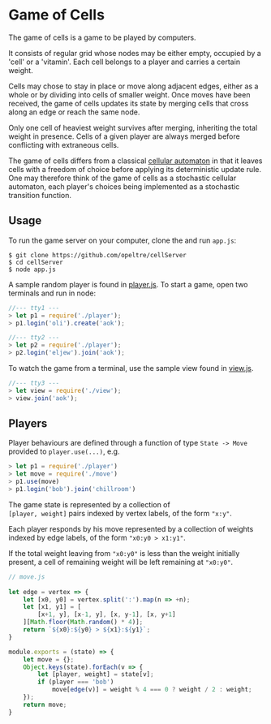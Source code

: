 # Game of Cells

The game of cells is a game to be played by computers. 

It consists of regular grid whose nodes may be either empty, 
occupied by a 'cell' or a 'vitamin'. 
Each cell belongs to a player and carries a certain weight. 

Cells may chose to stay in place or move along adjacent edges, 
either as a whole or by dividing into cells of smaller weight. 
Once moves have been received, 
the game of cells updates its state by merging cells 
that cross along an edge or reach the same node. 

Only one cell of heaviest weight survives after merging, 
inheriting the total weight in presence. 
Cells of a given player are always merged before conflicting 
with extraneous cells.  

The game of cells differs from a classical
[cellular automaton](https://en.wikipedia.org/wiki/Cellular_automaton)
in that it leaves cells with a freedom of choice before applying 
its deterministic update rule. 
One may therefore think of the game of cells as a stochastic cellular automaton,
each player's choices being implemented as a stochastic transition function. 

## Usage 

To run the game server on your computer, clone the and run `app.js`:
```
$ git clone https://github.com/opeltre/cellServer
$ cd cellServer
$ node app.js
``` 

A sample random player is found in 
[player.js](https://github.com/opeltre/cellServer/blob/main/player.js). 
To start a game, open two terminals and run in node: 

```js
//--- tty1 ---
> let p1 = require('./player');
> p1.login('oli').create('aok');

//--- tty2 --- 
> let p2 = require('./player');
> p2.login('eljew').join('aok');
``` 

To watch the game from a terminal, use the sample view found in 
[view.js](https://github.com/opeltre/cellServer/blob/main/view.js).

```js
//--- tty3 ---
> let view = require('./view');
> view.join('aok');
``` 

## Players 

Player behaviours are defined through a function of type `State -> Move` 
provided to `player.use(...)`, e.g.

```js 
> let p1 = require('./player')
> let move = require('./move')
> p1.use(move)
> p1.login('bob').join('chillroom')
```
 
The game state is represented by a collection of  
`[player, weight]` pairs indexed by vertex labels,
of the form `"x:y"`. 

Each player responds by his move represented by
a collection of weights indexed by edge labels,
of the form `"x0:y0 > x1:y1"`.

If the total weight leaving from `"x0:y0"` is less than 
the weight initially present, a cell of remaining 
weight will be left remaining at `"x0:y0"`. 


```js
// move.js 
 
let edge = vertex => {
    let [x0, y0] = vertex.split(':').map(n => +n);
    let [x1, y1] = [
        [x+1, y], [x-1, y], [x, y-1], [x, y+1]
    ][Math.floor(Math.random() * 4)];
    return `${x0}:${y0} > ${x1}:${y1}`;
}

module.exports = (state) => {
    let move = {};
    Object.keys(state).forEach(v => {
        let [player, weight] = state[v];
        if (player === 'bob') 
            move[edge(v)] = weight % 4 === 0 ? weight / 2 : weight;
    });
    return move; 
}
``` 
